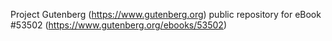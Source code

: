 Project Gutenberg (https://www.gutenberg.org) public repository for
eBook #53502 (https://www.gutenberg.org/ebooks/53502)
